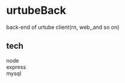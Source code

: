 # urtubeBack
back-end of urtube client(rn, web,,and so on)
## tech
node<br/>
express<br/>
mysql<br/>
